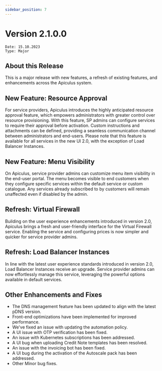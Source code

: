 ```yaml
---
sidebar_position: 7
---
```

# Version 2.1.0.0
```
Date: 15.10.2023
Type: Major
```

## About this Release

This is a major release with new features, a refresh of existing features, and enhancements across the Apiculus system.

## New Feature: Resource Approval

For service providers, Apiculus introduces the highly anticipated resource approval feature, which empowers administrators with greater control over resource provisioning. With this feature, SP admins can configure services to require their approval before activation. Custom instructions and attachments can be defined, providing a seamless communication channel between administrators and end-users. Please note that this feature is available for all services in the new UI 2.0, with the exception of Load Balancer Instances.

## New Feature: Menu Visibility

On Apiculus, service provider admins can customize menu item visibility in the end-user portal. The menu becomes visible to end customers when they configure specific services within the default service or custom catalogue. Any services already subscribed to by customers will remain unaffected even if disabled by the admin.

## Refresh: Virtual Firewall

Building on the user experience enhancements introduced in version 2.0, Apiculus brings a fresh and user-friendly interface for the Virtual Firewall service. Enabling the service and configuring prices is now simpler and quicker for service provider admins.

## Refresh: Load Balancer Instances

In line with the latest user experience standards introduced in version 2.0, Load Balancer Instances receive an upgrade. Service provider admins can now effortlessly manage this service, leveraging the powerful options available in default services.

## Other Enhancements and Fixes

- The DNS management feature has been updated to align with the latest pDNS version.
- Front-end optimizations have been implemented for improved performance.
- We've fixed an issue with updating the automation policy.
- A UI issue with OTP verification has been fixed.
- An issue with Kubernetes subscriptions has been addressed.
- A UI bug when uploading Credit Note templates has been resolved.
- An issue with the invoicing bot has been fixed.
- A UI bug during the activation of the Autoscale pack has been addressed.
- Other Minor bug fixes.
